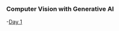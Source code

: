 ### Computer Vision with Generative AI
-[Day 1](https://github.com/Arshapjoy/computer_vision_genai/tree/main/Day_1)
